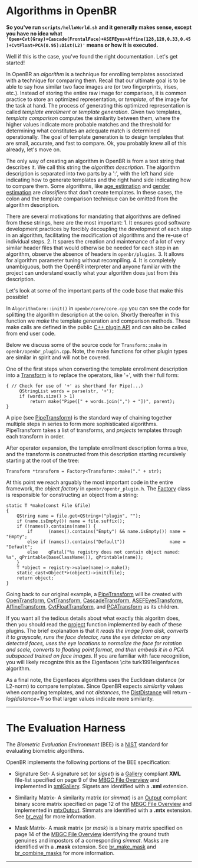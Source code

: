 # Algorithms in OpenBR

**So you've run `scripts/helloWorld.sh` and it generally makes sense, except you have no idea what    `'Open+Cvt(Gray)+Cascade(FrontalFace)+ASEFEyes+Affine(128,128,0.33,0.45)+CvtFloat+PCA(0.95):Dist(L2)'` means or how it is executed.**

Well if this is the case, you've found the right documentation.
Let's get started!

In OpenBR an *algorithm* is a technique for enrolling templates associated with a technique for comparing them.
Recall that our ultimate goal is to be able to say how similar two face images are (or two fingerprints, irises, etc.).
Instead of storing the entire raw image for comparison, it is common practice to store an optimized representation, or *template*, of the image for the task at hand.
The process of generating this optimized representation is called *template enrollment* or *template generation*.
Given two templates, *template comparison* computes the similarity between them, where the higher values indicate more probable matches and the threshold for determining what constitutes an adequate match is determined operationally.
The goal of template generation is to design templates that are small, accurate, and fast to compare.
Ok, you probably knew all of this already, let's move on.

The only way of creating an algorithm in OpenBR is from a text string that describes it.
We call this string the *algorithm description*.
The algorithm description is separated into two parts by a ':', with the left hand side indicating how to generate templates and the right hand side indicating how to compare them.
Some algorithms, like [age_estimation](tutorials.md#age-estimation) and [gender estimation](tutorials.md#gender-estimation) are *classifiers* that don't create templates.
In these cases, the colon and the template comparison technique can be omitted from the algorithm description.

There are several motivations for mandating that algorithms are defined from these strings, here are the most important:
    1. It ensures good software development practices by forcibly decoupling the development of each step in an algorithm, facilitating the modification of algorithms and the re-use of individual steps.
    2. It spares the creation and maintenance of a lot of very similar header files that would otherwise be needed for each step in an algorithm, observe the absence of headers in `openbr/plugins`.
    3. It allows for algorithm parameter tuning without recompiling.
    4. It is completely unambiguous, both the OpenBR interpreter and anyone familiar with the project can understand exactly what your algorithm does just from this description.

Let's look at some of the important parts of the code base that make this possible!

In `AlgorithmCore::init()` in `openbr/core/core.cpp` you can see the code for splitting the algorithm description at the colon.
Shortly thereafter in this function we *make* the template generation and comparison methods.
These make calls are defined in the public [C++ plugin API](api_docs/cpp_api.md) and can also be called from end user code.

Below we discuss some of the source code for `Transform::make` in `openbr/openbr_plugin.cpp`.
Note, the make functions for other plugin types are similar in spirit and will not be covered.

One of the first steps when converting the template enrollment description into a [Transform](api_docs/cpp_api/transform/transform.md) is to replace the operators, like '+', with their full form:

    { // Check for use of '+' as shorthand for Pipe(...)
         QStringList words = parse(str, '+');
         if (words.size() > 1)
             return make("Pipe([" + words.join(",") + "])", parent);
    }

A pipe (see [PipeTransform](api_docs/plugins/core.md#pipetransform)) is the standard way of chaining together multiple steps in series to form more sophisticated algorithms.
PipeTransform takes a list of transforms, and *projects* templates through each transform in order.

After operator expansion, the template enrollment description forms a tree, and the transform is constructed from this description starting recursively starting at the root of the tree:

    Transform *transform = Factory<Transform>::make("." + str);

At this point we reach arguably the most important code in the entire framework, the *object factory* in `openbr/openbr_plugin.h`.
The [Factory](api_docs/cpp_api/factory/factory.md) class is responsible for constructing an object from a string:

    static T *make(const File &file)
    {
        QString name = file.get<QString>("plugin", "");
        if (name.isEmpty()) name = file.suffix();
        if (!names().contains(name)) {
            if      (names().contains("Empty") && name.isEmpty()) name = "Empty";
            else if (names().contains("Default"))                 name = "Default";
            else    qFatal("%s registry does not contain object named: %s", qPrintable(baseClassName()), qPrintable(name));
        }
        T *object = registry->value(name)->_make();
        static_cast<Object*>(object)->init(file);
        return object;
    }

Going back to our original example, a [PipeTransform](api_docs/plugins/core.md#pipetransform) will be created with [OpenTransform](api_docs/plugins/io.md#opentransform), [CvtTransform](api_docs/plugins/imgproc.md#cvttransform), [CascadeTransform](api_docs/plugins/metadata.md#cascadetransform), [ASEFEyesTransform](api_docs/plugins/metadata.md#asefeyestransform), [AffineTransform](api_docs/plugins/imgproc.md#affinetransform), [CvtFloatTransform](api_docs/plugins/imgproc.md#cvtfloattransform), and [PCATransform](api_docs/plugins/classification.md#pcatransform) as its children.

If you want all the tedious details about what exactly this algoritm does, then you should read the [project](api_docs/cpp_api/transform/functions.md#project-1) function implemented by each of these plugins.
The brief explanation is that it *reads the image from disk, converts it to grayscale, runs the face detector, runs the eye detector on any detected faces, uses the eye locations to normalize the face for rotation and scale, converts to floating point format, and then embeds it in a PCA subspaced trained on face images*.
If you are familiar with face recognition, you will likely recognize this as the Eigenfaces \cite turk1991eigenfaces algorithm.

As a final note, the Eigenfaces algorithms uses the Euclidean distance (or L2-norm) to compare templates.
Since OpenBR expects *similarity* values when comparing templates, and not *distances*, the [DistDistance](api_docs/plugins/distance.md#distdistance) will return *-log(distance+1)* so that larger values indicate more similarity.

---

# The Evaluation Harness

The *Biometric Evaluation Environment* (BEE) is a [NIST](http://www.nist.gov/index.html) standard for evaluating biometric algorithms.

OpenBR implements the following portions of the BEE specification:

* Signature Set- A signature set (or *sigset*) is a [Gallery](api_docs/cpp_api/gallery/gallery.md) compliant **XML** file-list specified on page 9 of the [MBGC File Overview](misc/MBGC_file_overview.pdf) and implemented in [xmlGallery](api_docs/plugins/gallery.md#xmlgallery). Sigsets are identified with a **.xml** extension.

* Similarity Matrix- A similarity matrix (or *simmat*) is an [Output](api_docs/cpp_api/output/output.md) compliant binary score matrix specified on page 12 of the [MBGC File Overview](misc/MBGC_file_overview.pdf) and implemented in [mtxOutput](api_docs/plugins/output.md#mtxoutput). Simmats are identified with a **.mtx** extension. See [br_eval](api_docs/c_api/functions.md#br_eval) for more information.

* Mask Matrix- A mask matrix (or *mask*) is a binary matrix specified on page 14 of the [MBGC File Overview](misc/MBGC_file_overview.pdf) identifying the ground truth genuines and impostors of a corresponding *simmat*. Masks are identified with a **.mask** extension. See [br_make_mask](api_docs/c_api/functions.md#br_make_mask) and [br_combine_masks](api_docs/c_api/functions.md#br_combine_masks) for more information.

---
